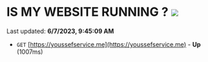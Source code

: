 # IS MY WEBSITE RUNNING ? [![](https://img.shields.io/static/v1?label=Sponsor&message=%E2%9D%A4&logo=GitHub&color=%23fe8e86)](https://github.com/sponsors/<username>)

Last updated: **6/7/2023, 9:45:09 AM**

- `GET` [https://youssefservice.me](https://youssefservice.me) - **Up** (1007ms)

